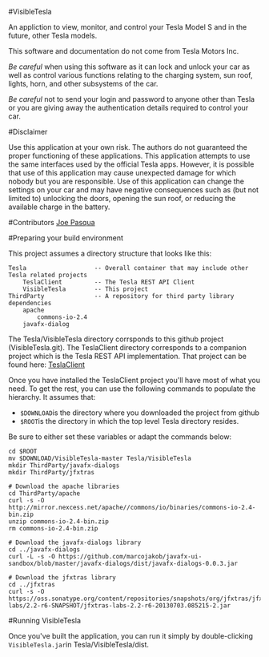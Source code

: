 #VisibleTesla

An appliction to view, monitor, and control your Tesla Model S and in the future, other Tesla models.

This software and documentation do not come from Tesla Motors Inc.

*Be careful* when using this software as it can lock and unlock your car as well as control various functions relating to the charging system, sun roof, lights, horn, and other subsystems of the car.

*Be careful* not to send your login and password to anyone other than Tesla or you are giving away the authentication details required to control your car.

#Disclaimer

Use this application at your own risk. The authors do not guaranteed the proper functioning of these applications. This application attempts to use the same interfaces used by the official Tesla apps. However, it is possible that use of this application may cause unexpected damage for which nobody but you are responsible. Use of this application can change the settings on your car and may have negative consequences such as (but not limited to) unlocking the doors, opening the sun roof, or reducing the available charge in the battery.

#Contributors
[Joe Pasqua](https://github.com/jpasqua)

#Preparing your build environment

This project assumes a directory structure that looks like this:

	Tesla					-- Overall container that may include other Tesla related projects
		TeslaClient   		-- The Tesla REST API Client
		VisibleTesla		-- This project
	ThirdParty				-- A repository for third party library dependencies
		apache
			commons-io-2.4
		javafx-dialog

The Tesla/VisibleTesla directory corrsponds to this github project (VisibleTesla.git). The TeslaClient directory corresponds to a companion project which is the Tesla REST API implementation. That project can be found here:
[TeslaClient](https://github.com/jpasqua/TeslaClient.git)

Once you have installed the TeslaClient project you'll have most of what you need. To get the rest, you can use the following commands to populate the hierarchy. It assumes that:

+ <code>$DOWNLOAD</code>is the directory where you downloaded the project from github
+ <code>$ROOT</code>is the directory in which the top level Tesla directory resides.

Be sure to either set these variables or adapt the commands below:

	cd $ROOT
	mv $DOWNLOAD/VisibleTesla-master Tesla/VisibleTesla
	mkdir ThirdParty/javafx-dialogs
	mkdir ThirdParty/jfxtras

	# Download the apache libraries
	cd ThirdParty/apache
	curl -s -O http://mirror.nexcess.net/apache//commons/io/binaries/commons-io-2.4-bin.zip
	unzip commons-io-2.4-bin.zip
	rm commons-io-2.4-bin.zip

	# Download the javafx-dialogs library
	cd ../javafx-dialogs
	curl -L -s -O https://github.com/marcojakob/javafx-ui-sandbox/blob/master/javafx-dialogs/dist/javafx-dialogs-0.0.3.jar

	# Download the jfxtras library
	cd ../jfxtras
	curl -s -O https://oss.sonatype.org/content/repositories/snapshots/org/jfxtras/jfxtras-labs/2.2-r6-SNAPSHOT/jfxtras-labs-2.2-r6-20130703.085215-2.jar



#Running VisibleTesla

Once you've built the application, you can run it simply by double-clicking <code>VisibleTesla.jar</code>in Tesla/VisibleTesla/dist.
